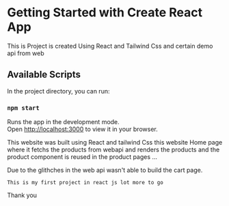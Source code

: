 # Getting Started with Create React App

This is Project is created Using React and Tailwind Css and certain demo api from web

## Available Scripts

In the project directory, you can run:

### `npm start`

Runs the app in the development mode.\
Open [http://localhost:3000](http://localhost:3000) to view it in your browser.

This website was built using React and tailwind Css this website Home page where it fetchs the products from webapi and renders the products and the product component is reused in the product pages ...

Due to the glithches in the web api wasn't able to build the cart page.

`This is my first project in react js lot more to go`

Thank you
